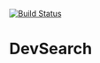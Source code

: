 [![Build Status](https://travis-ci.com/alexdzehil/devsearch.svg?branch=main)](https://travis-ci.com/alexdzehil/devsearch)
# DevSearch
